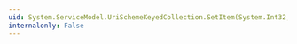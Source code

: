```yaml
---
uid: System.ServiceModel.UriSchemeKeyedCollection.SetItem(System.Int32,System.Uri)
internalonly: False
---
```

